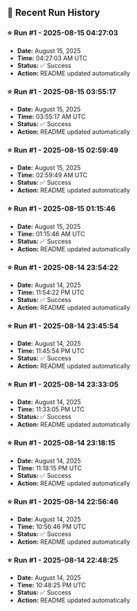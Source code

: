 
## 📝 Recent Run History
<!-- HISTORY_START -->
### ⭐ Run #1 - 2025-08-15 04:27:03
- **Date:** August 15, 2025
- **Time:** 04:27:03 AM UTC
- **Status:** ✅ Success
- **Action:** README updated automatically

### ⭐ Run #1 - 2025-08-15 03:55:17
- **Date:** August 15, 2025
- **Time:** 03:55:17 AM UTC
- **Status:** ✅ Success
- **Action:** README updated automatically

### ⭐ Run #1 - 2025-08-15 02:59:49
- **Date:** August 15, 2025
- **Time:** 02:59:49 AM UTC
- **Status:** ✅ Success
- **Action:** README updated automatically

### ⭐ Run #1 - 2025-08-15 01:15:46
- **Date:** August 15, 2025
- **Time:** 01:15:46 AM UTC
- **Status:** ✅ Success
- **Action:** README updated automatically

### ⭐ Run #1 - 2025-08-14 23:54:22
- **Date:** August 14, 2025
- **Time:** 11:54:22 PM UTC
- **Status:** ✅ Success
- **Action:** README updated automatically

### ⭐ Run #1 - 2025-08-14 23:45:54
- **Date:** August 14, 2025
- **Time:** 11:45:54 PM UTC
- **Status:** ✅ Success
- **Action:** README updated automatically

### ⭐ Run #1 - 2025-08-14 23:33:05
- **Date:** August 14, 2025
- **Time:** 11:33:05 PM UTC
- **Status:** ✅ Success
- **Action:** README updated automatically

### ⭐ Run #1 - 2025-08-14 23:18:15
- **Date:** August 14, 2025
- **Time:** 11:18:15 PM UTC
- **Status:** ✅ Success
- **Action:** README updated automatically

### ⭐ Run #1 - 2025-08-14 22:56:46
- **Date:** August 14, 2025
- **Time:** 10:56:46 PM UTC
- **Status:** ✅ Success
- **Action:** README updated automatically

### ⭐ Run #1 - 2025-08-14 22:48:25
- **Date:** August 14, 2025
- **Time:** 10:48:25 PM UTC
- **Status:** ✅ Success
- **Action:** README updated automatically
<!-- HISTORY_END -->